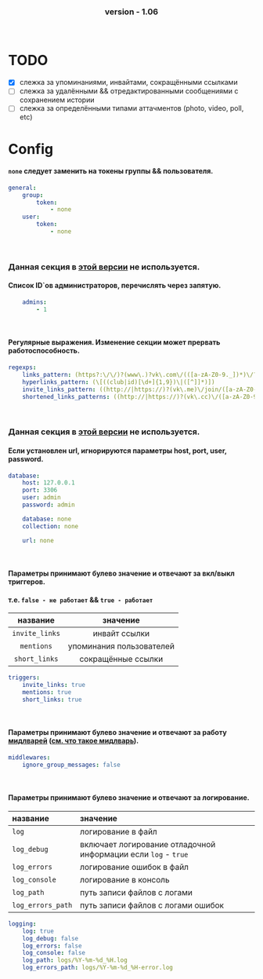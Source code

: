 <div align="center">  
  <h3>version - 1.06</h3>  
</div>
<br/>



# TODO
- [x] слежка за упоминаниями, инвайтами, сокращёнными ссылками
- [ ] слежка за удалёнными && отредактированными сообщениями с сохранением истории
- [ ] слежка за определёнными типами аттачментов (photo, video, poll, etc)

# Config

#### `none` следует заменить на токены группы && пользователя.
```yaml
general:
    group:
        token:
            - none
    user:
        token:
            - none
```

<br/>

### Данная секция в [этой версии](https://github.com/Axelof/vk.observer_project/tree/master/src#version---106) не используется. 
#### Список ID`ов администраторов, перечислять через запятую.
```yaml
    admins:
        - 1
```

<br/>

#### Регулярные выражения. Изменение секции может прервать работоспособность.
```yaml
regexps:
    links_pattern: (https?:\/\/)?(www\.)?vk\.com\/(([a-zA-Z0-9._])*)\/?
    hyperlinks_pattern: (\[((club|id)[\d+]{1,9})\|([^]]*)])
    invite_links_pattern: ((http://|https://)?(vk\.me)\/join/([a-zA-Z0-9_./=]+))
    shortened_links_patterns: ((http://|https://)?(vk\.cc)\/([a-zA-Z0-9_./=]+))
```

<br/>

### Данная секция в [этой версии](https://github.com/Axelof/vk.observer_project/tree/master/src#version---106) не используется. 
#### Если установлен url, игнорируются параметры host, port, user, password.
```yaml
database:
    host: 127.0.0.1
    port: 3306
    user: admin
    password: admin

    database: none
    collection: none

    url: none
```

<br/>

#### Параметры принимают булево значение и отвечают за вкл/выкл триггеров.
#### т.е. `false - не работает` && `true - работает`
|    название    |         значение         |
|:--------------:|:------------------------:|
| `invite_links` |      инвайт ссылки       |
|   `mentions`   | упоминания пользователей |
| `short_links`  |    сокращённые ссылки    |
```yaml
triggers:
    invite_links: true
    mentions: true
    short_links: true
```

<br/>

#### Параметры принимают булево значение и отвечают за работу [мидлварей](https://github.com/Axelof/vk.observer_project/tree/master/src/middlewares) ([см. что такое мидлварь](https://vkbottle.readthedocs.io/ru/latest/high-level/handling/middleware/)).
```yaml
middlewares:
    ignore_group_messages: false
```

<br/>

#### Параметры принимают булево значение и отвечают за логирование.
| название          | значение                                                       |
|:------------------|:---------------------------------------------------------------|
| `log`             | логирование в файл                                             |
| `log_debug`       | включает логирование отладочной информации если `log` - `true` |
| `log_errors`      | логирование ошибок в файл                                      |
| `log_console`     | логирование в консоль                                          |
| `log_path`        | путь записи файлов с логами                                    |
| `log_errors_path` | путь записи файлов с логами ошибок                             |
```yaml
logging:
    log: true
    log_debug: false
    log_errors: false
    log_console: false
    log_path: logs/%Y-%m-%d_%H.log
    log_errors_path: logs/%Y-%m-%d_%H-error.log
```